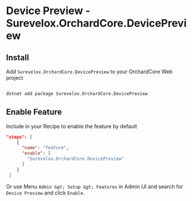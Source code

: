 # Device Preview - Surevelox.OrchardCore.DevicePreview


## Install

Add `Surevelox.OrchardCore.DevicePreview` to your OrchardCore Web project



```bash

dotnet add package Surevelox.OrchardCore.DevicePreview

```


## Enable Feature 

Include in your Recipe to enable the feature by default


```json
"steps": [
    {
      "name": "feature",
      "enable": [
        "Surevelox.OrchardCore.DevicePreview"
      ]
    }
 ]
```

Or use Menu `Admin &gt; Setup &gt; Features` in Admin UI and search for `Device Preview` and click `Enable`.



